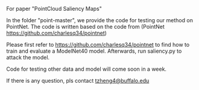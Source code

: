 
For paper "PointCloud Saliency Maps"

In the folder "point-master", we provide the code for testing our method on PointNet. The code is written based on the code from
(PointNet https://github.com/charlesq34/pointnet)

Please first refer to https://github.com/charlesq34/pointnet to find how to train and evaluate a ModelNet40 model. Afterwards, run saliency.py to attack the model.

Code for testing other data and model will come soon in a week.

If there is any question, pls contact tzheng4@buffalo.edu
